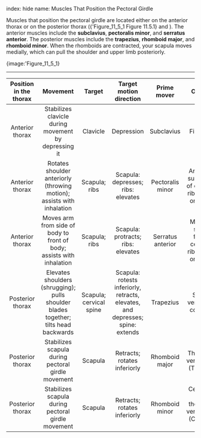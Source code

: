 index: hide
name: Muscles That Position the Pectoral Girdle

Muscles that position the pectoral girdle are located either on the anterior thorax or on the posterior thorax ({'Figure_11_5_1 Figure 11.5.1} and ). The anterior muscles include the  **subclavius**,  **pectoralis minor**, and  **serratus anterior**. The posterior muscles include the  **trapezius**,  **rhomboid major**, and  **rhomboid minor**. When the rhomboids are contracted, your scapula moves medially, which can pull the shoulder and upper limb posteriorly.


{image:'Figure_11_5_1}
        


****

| Position in the thorax | Movement | Target | Target motion direction | Prime mover | Origin | Insertion |
|:-:|:-:|:-:|:-:|:-:|:-:|:-:|
| Anterior thorax | Stabilizes clavicle during movement by depressing it | Clavicle | Depression | Subclavius | First rib | Inferior surface of clavicle |
| Anterior thorax | Rotates shoulder anteriorly (throwing motion); assists with inhalation | Scapula; ribs | Scapula: depresses; ribs: elevates | Pectoralis minor | Anterior surfaces of certain ribs (2–4 or 3–5) | Coracoid process of scapula |
| Anterior thorax | Moves arm from side of body to front of body; assists with inhalation | Scapula; ribs | Scapula: protracts; ribs: elevates | Serratus anterior | Muscle slips from certain ribs (1–8 or 1–9) | Anterior surface of vertebral border of scapula |
| Posterior thorax | Elevates shoulders (shrugging); pulls shoulder blades together; tilts head backwards | Scapula; cervical spine | Scapula: rotests inferiorly, retracts, elevates, and depresses; spine: extends | Trapezius | Skull; vertebral column | Acromion and spine of scapula; clavicle |
| Posterior thorax | Stabilizes scapula during pectoral girdle movement | Scapula | Retracts; rotates inferiorly | Rhomboid major  | Thoracic vertebrae (T2–T5) | Medial border of scapula |
| Posterior thorax | Stabilizes scapula during pectoral girdle movement | Scapula | Retracts; rotates inferiorly | Rhomboid minor | Cervical and thoracic vertebrae (C7 and T1) | Medial border of scapula |
    
